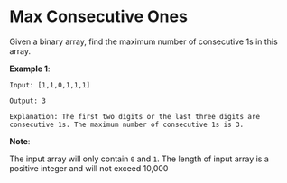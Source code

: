 # Max Consecutive Ones

Given a binary array, find the maximum number of consecutive 1s in this array.

**Example 1**:

`Input: [1,1,0,1,1,1]`

`Output: 3`

`Explanation: The first two digits or the last three digits are consecutive 1s.
The maximum number of consecutive 1s is 3.`

**Note**:

The input array will only contain `0` and `1`.
The length of input array is a positive integer and will not exceed 10,000
